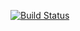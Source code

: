 [![Build Status](https://travis-ci.org/ebaymademepoor/myTeamV2-2020.svg?branch=master)](https://travis-ci.org/ebaymademepoor/myTeamV2-2020)